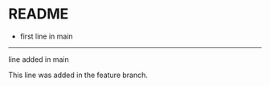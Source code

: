 # README
- first line in main
 ---
 line added in main
 
 This line was added in the feature branch.



